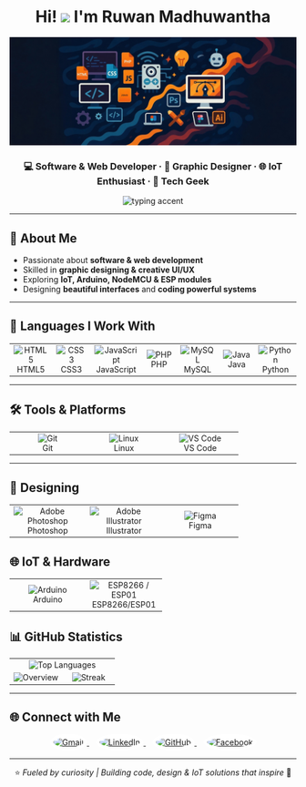 <!-- Profile README for ruwanmadhu -->

<h1 align="center">
  Hi! <img src="https://raw.githubusercontent.com/MartinHeinz/MartinHeinz/master/wave.gif" width="30px"> I'm Ruwan Madhuwantha
</h1>
<img src="Banner.jpg" alt="Banner"/>
<h3 align="center">💻 Software & Web Developer · 🎨 Graphic Designer · 🌐 IoT Enthusiast · 🤖 Tech Geek</h3>


<!-- small, subtle animated SVG (not a GIF) -->
<p align="center">
  <img alt="typing accent" height="20"
       src="https://readme-typing-svg.herokuapp.com?size=14&duration=2000&pause=1200&color=36BCF7&center=true&vCenter=true&width=200&height=20&lines=%F0%9F%9A%80+Building...;⚡+Creating...;🚀+Exploring...">
</p>

---

## 🌟 About Me
<div>

- Passionate about **software & web development**  
- Skilled in **graphic designing & creative UI/UX**  
- Exploring **IoT, Arduino, NodeMCU & ESP modules**  
- Designing **beautiful interfaces** and **coding powerful systems**

</div>

---

## 🚀 Languages I Work With
<table align="center">
  <tr>
    <td align="center" width="90">
      <img src="https://cdn.jsdelivr.net/gh/devicons/devicon/icons/html5/html5-original.svg" width="44" alt="HTML5"/><br>HTML5
    </td>
    <td align="center" width="90">
      <img src="https://cdn.jsdelivr.net/gh/devicons/devicon/icons/css3/css3-original.svg" width="44" alt="CSS3"/><br>CSS3
    </td>
    <td align="center" width="90">
      <img src="https://cdn.jsdelivr.net/gh/devicons/devicon/icons/javascript/javascript-original.svg" width="44" alt="JavaScript"/><br>JavaScript
    </td>
    <td align="center" width="90">
      <img src="https://cdn.jsdelivr.net/gh/devicons/devicon/icons/php/php-original.svg" width="44" alt="PHP"/><br>PHP
    </td>
    <td align="center" width="90">
      <img src="https://cdn.jsdelivr.net/gh/devicons/devicon/icons/mysql/mysql-original.svg" width="44" alt="MySQL"/><br>MySQL
    </td>
    <td align="center" width="90">
      <img src="https://cdn.jsdelivr.net/gh/devicons/devicon/icons/java/java-original.svg" width="44" alt="Java"/><br>Java
    </td>
    <td align="center" width="90">
      <img src="https://cdn.jsdelivr.net/gh/devicons/devicon/icons/python/python-original.svg" width="44" alt="Python"/><br>Python
    </td>
  </tr>
</table>

---

## 🛠️ Tools & Platforms
<table align="center">
  <tr>
    <td align="center" width="120">
      <img src="https://cdn.jsdelivr.net/gh/devicons/devicon/icons/git/git-original.svg" width="44" alt="Git"/><br>Git
    </td>
    <td align="center" width="120">
      <img src="https://cdn.jsdelivr.net/gh/devicons/devicon/icons/linux/linux-original.svg" width="44" alt="Linux"/><br>Linux
    </td>
    <td align="center" width="120">
      <img src="https://cdn.jsdelivr.net/gh/devicons/devicon/icons/vscode/vscode-original.svg" width="44" alt="VS Code"/><br>VS Code
    </td>
  </tr>
</table>
  </tr>
</table>


---

## 🎨 Designing
<table align="center">
  <tr>
    <td align="center" width="120">
      <img src="https://cdn.jsdelivr.net/gh/devicons/devicon/icons/photoshop/photoshop-original.svg" width="44" alt="Adobe Photoshop"/><br>Photoshop
    </td>
    <td align="center" width="120">
      <img src="https://cdn.jsdelivr.net/gh/devicons/devicon/icons/illustrator/illustrator-original.svg" width="44" alt="Adobe Illustrator"/><br>Illustrator
    </td>
    <td align="center" width="120">
      <img src="https://cdn.jsdelivr.net/gh/devicons/devicon/icons/figma/figma-original.svg" width="44" alt="Figma"/><br>Figma
    </td>
  </tr>
  
</table>

## 🌐 IoT & Hardware
<table align="center">
  <tr>
    <td align="center" width="120">
      <img src="https://cdn.jsdelivr.net/gh/devicons/devicon/icons/arduino/arduino-original.svg" width="44" alt="Arduino"/><br>Arduino
    </td>
    <td align="center" width="120">
      <img src="https://cdn.simpleicons.org/espressif/FF0000" width="44" alt="ESP8266 / ESP01"/><br>ESP8266/ESP01
    </td>
  </tr>
</table>

## 📊 GitHub Statistics

<table align="center" width="100%">
  <tr>
    <td align="center" colspan="2">
      <img
        alt="Top Languages"
        height="165"
        src="https://github-readme-stats.vercel.app/api/top-langs/?username=ruwanmadhu&layout=compact&langs_count=8&hide_progress=false&theme=radical&hide_border=false&border_color=FFFFFF"
      />
    </td>
  </tr>
  <tr>
    <td align="center" width="50%">
      <img
        alt="Overview"
        height="165"
        src="https://github-readme-stats.vercel.app/api?username=ruwanmadhu&show_icons=true&include_all_commits=true&count_private=true&rank_icon=github&hide_title=true&theme=radical&hide_border=false&border_color=FFFFFF"
      />
    </td>
    <td align="center" width="50%">
      <img
        alt="Streak"
        height="165"
        src="https://streak-stats.demolab.com?user=ruwanmadhu&theme=radical&hide_border=false&border=FFFFFF"
      />
    </td>
  </tr>
</table>



---

## 🌐 Connect with Me
<p align="center">
  <a href="mailto:ruwanmaduwantha777@gmail.com" title="Email">
    <img alt="Gmail" width="48" src="https://img.icons8.com/color/48/gmail-new.png" style="background:white; border-radius:50%; padding:6px;"/>
  </a>
  &nbsp;&nbsp;
  <a href="https://www.linkedin.com/in/ruwanmadhu/" title="LinkedIn">
    <img alt="LinkedIn" width="48" src="https://img.icons8.com/color/48/linkedin.png" style="background:white; border-radius:50%; padding:6px;"/>
  </a>
  &nbsp;&nbsp;
  <a href="https://github.com/ruwanmadhu" title="GitHub">
    <img alt="GitHub" width="48" src="https://img.icons8.com/color/48/github--v1.png" style="background:white; border-radius:50%; padding:6px;"/>
  </a>
  &nbsp;&nbsp;
  <a href="https://facebook.com/ruwanmadhu.me" title="Facebook">
    <img alt="Facebook" width="48" src="https://img.icons8.com/color/48/facebook-new.png" style="background:white; border-radius:50%; padding:6px;"/>
  </a>
</p>



---

<div align="center">⭐ <i>Fueled by curiosity | Building code, design & IoT solutions that inspire</i> 🚀</div>
